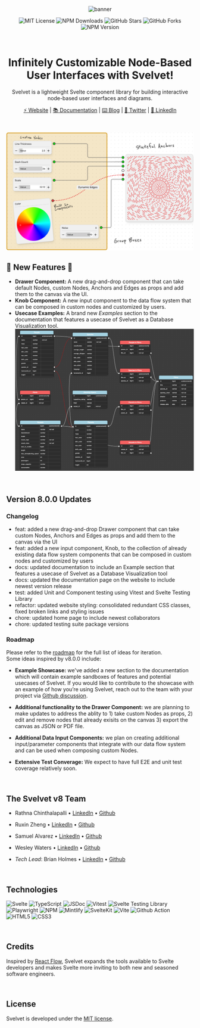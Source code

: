 <div align="center">

![banner](https://i.imgur.com/pBFsJxa.png)

![MIT License](https://img.shields.io/badge/license-MIT-%23fb7182)
![NPM Downloads](https://img.shields.io/npm/dt/svelvet?color=%23fb7182&label=downloads)
![GitHub Stars](https://img.shields.io/github/stars/open-source-labs/svelvet?color=%23fb7182)
![GitHub Forks](https://img.shields.io/github/forks/open-source-labs/Svelvet?color=%23fb7182)
![NPM Version](https://img.shields.io/npm/v/svelvet?color=%23fb7182&label=version)

<br>

# Infinitely Customizable Node-Based User Interfaces with Svelvet!

Svelvet is a lightweight Svelte component library for building interactive node-based user interfaces and diagrams.

[⚡ Website](https://www.svelvet.io/) | [📚 Documentation](https://svelvet.mintlify.app) | [⌨️ Blog](https://medium.com/@MauricioACastro/svelvet-4-0-the-power-of-html-is-now-inside-your-nodes-3d96823096e3) | [💬 Twitter](https://twitter.com/SvelvetOSLabs) | [💼 LinkedIn](https://www.linkedin.com/company/svelvet/)

</div>
<br>

![example](./static/images/Sandbox.png)

## 🚀 New Features 🚀

- **Drawer Component:** A new drag-and-drop component that can take default Nodes, custom Nodes, Anchors and Edges as props and add them to the canvas via the UI.
- **Knob Component:** A new input component to the data flow system that can be composed in custom nodes and customized by users.
- **Usecase Examples:** A brand new _Examples_ section to the documentation that features a usecase of Svelvet as a Database Visualization tool.<br>
  <img src="./static/images/Database-Dark.png" width="600">

<br>

## Version 8.0.0 Updates

### Changelog

- feat: added a new drag-and-drop Drawer component that can take custom Nodes, Anchors and Edges as props and add them to the canvas via the UI
- feat: added a new input component, Knob, to the collection of already existing data flow system components that can be composed in custom nodes and customized by users
- docs: updated documentation to include an Example section that features a usecase of Svelvet as a Database Visualization tool
- docs: updated the documentation page on the website to include newest version release
- test: added Unit and Component testing using Vitest and Svelte Testing Library
- refactor: updated website styling: consolidated redundant CSS classes, fixed broken links and styling issues
- chore: updated home page to include newest collaborators
- chore: updated testing suite package versions

### Roadmap

Please refer to the [roadmap](https://svelvet.mintlify.app/roadmap) for the full list of ideas for iteration. <br>
Some ideas inspired by v8.0.0 include:

- **Example Showcase:** we've added a new section to the documentation which will contain example sandboxes of features and potential usecases of Svelvet. If you would like to contribute to the showcase with an example of how you’re using Svelvet, reach out to the team with your project via [Github discussion](https://github.com/open-source-labs/Svelvet/discussions/categories/project-showcase).
- **Additional functionality to the Drawer Component:** we are planning to make updates to address the ablity to 1) take custom Nodes as props, 2) edit and remove nodes that already exisits on the canvas 3) export the canvas as JSON or PDF file.
- **Additional Data Input Components:** we plan on creating additional input/parameter components that integrate with our data flow system and can be used when composing custom Nodes.

- **Extensive Test Converage:** We expect to have full E2E and unit test coverage relatively soon.

<br>

## The Svelvet v8 Team

- Rathna Chinthalapalli • [LinkedIn](https://www.linkedin.com/in/rathnac/) • [Github](https://github.com/rathna-git)
- Ruxin Zheng • [LinkedIn](https://www.linkedin.com/in/ruxinzhengswe/) • [Github](https://github.com/RuxinZ)
- Samuel Alvarez • [LinkedIn](https://www.linkedin.com/in/samuelsalvarez/) • [Github](https://github.com/bittermelonsam)
- Wesley Waters • [LinkedIn](https://www.linkedin.com/in/wesley-w-332882248/) • [Github](https://github.com/Wesley-Waters)

- _Tech Lead_: Brian Holmes • [LinkedIn](https://www.linkedin.com/in/briangregoryholmes/) • [Github](https://github.com/briangregoryholmes)

<br>

## Technologies

![Svelte](https://img.shields.io/badge/svelte-%23E34F26.svg?style=for-the-badge&logo=svelte&logoColor=white)
![TypeScript](https://img.shields.io/badge/TypeScript-007ACC?style=for-the-badge&logo=typescript&logoColor=white)
![JSDoc](https://img.shields.io/badge/JSDoc-F7DF1E?style=for-the-badge&logo=javascript&logoColor=black)
![Vitest](https://img.shields.io/badge/vitest-%236da13f.svg?style=for-the-badge&logo=vitest&logoColor=white)
![Svelte Testing Library](https://img.shields.io/badge/Testing_Library-%23E34F26.svg?style=for-the-badge&logo=testinglibrary&logoColor=white)
![Playwright](https://img.shields.io/badge/Playwright-%2320232a.svg?style=for-the-badge&logo=Playwright&logoColor=%2345ba4b)
![NPM](https://img.shields.io/badge/npm-CB3837?style=for-the-badge&logo=npm&logoColor=white)
![Mintlify](https://img.shields.io/badge/mintlify-%233C873A?style=for-the-badge&logo=Mintlify&logoColor=white)
![SvelteKit](https://img.shields.io/badge/svelteKit-%23E34F26.svg?style=for-the-badge&logo=svelte&logoColor=white)
![Vite](https://img.shields.io/badge/vite-%23454ce1.svg?style=for-the-badge&logo=vite&logoColor=white)
![Github Action](https://img.shields.io/badge/Github_Action-%2320232a.svg?style=for-the-badge&logo=github&logoColor=%white)
![HTML5](https://img.shields.io/badge/html5-%23E34F26.svg?style=for-the-badge&logo=html5&logoColor=white)
![CSS3](https://img.shields.io/badge/css3-007ACC.svg?style=for-the-badge&logo=css3&logoColor=white)

<br>

## Credits

Inspired by [React Flow](https://github.com/wbkd/react-flow), Svelvet expands the tools available to Svelte developers and makes Svelte more inviting to both new and seasoned software engineers.

<br>

## License

Svelvet is developed under the [MIT license](https://github.com/open-source-labs/Svelvet-website/blob/main/LICENSE).
